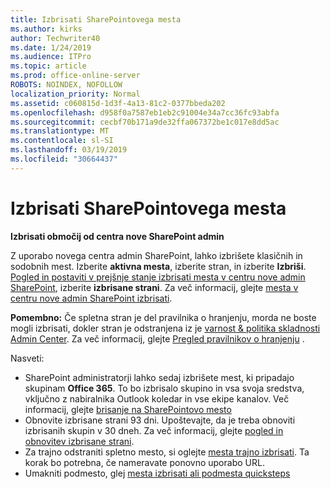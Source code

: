 ```yaml
---
title: Izbrisati SharePointovega mesta
ms.author: kirks
author: Techwriter40
ms.date: 1/24/2019
ms.audience: ITPro
ms.topic: article
ms.prod: office-online-server
ROBOTS: NOINDEX, NOFOLLOW
localization_priority: Normal
ms.assetid: c060815d-1d3f-4a13-81c2-0377bbeda202
ms.openlocfilehash: d958f0a7587eb1eb2c91004e34a7cc36fc93abfa
ms.sourcegitcommit: cecbf70b171a9de32ffa067372be1c017e8dd5ac
ms.translationtype: MT
ms.contentlocale: sl-SI
ms.lasthandoff: 03/19/2019
ms.locfileid: "30664437"
---
```

# <a name="delete-a-sharepoint-site"></a>Izbrisati SharePointovega mesta
 **Izbrisati območij od centra nove SharePoint admin**
  
Z uporabo novega centra admin SharePoint, lahko izbrišete klasičnih in sodobnih mest. Izberite **aktivna mesta**, izberite stran, in izberite **Izbriši**. [Pogled in postaviti v prejšnje stanje izbrisati mesta v centru nove admin SharePoint](https://docs.microsoft.com/sharepoint/view-and-restore-deleted-sites-in-new-admin-center), izberite **izbrisane strani**. Za več informacij, glejte [mesta v centru nove admin SharePoint izbrisati](https://docs.microsoft.com/en-us/sharepoint/delete-site-collection#delete-a-site-in-the-new-sharepoint-admin-center).
  
**Pomembno:** Če spletna stran je del pravilnika o hranjenju, morda ne boste mogli izbrisati, dokler stran je odstranjena iz je [varnost &amp; politika skladnosti Admin Center](https://protection.office.com/?rfr=AdminCenter#/homepage). Za več informacij, glejte [Pregled pravilnikov o hranjenju](https://docs.microsoft.com/office365/securitycompliance/retention-policies#content-in-onedrive-accounts-and-sharepoint-sites) . 
  
Nasveti:
- SharePoint administratorji lahko sedaj izbrišete mest, ki pripadajo skupinam **Office 365**. To bo izbrisalo skupino in vsa svoja sredstva, vključno z nabiralnika Outlook koledar in vse ekipe kanalov. Več informacij, glejte [brisanje na SharePointovo mesto](https://docs.microsoft.com/sharepoint/manage-sites-in-new-admin-center#delete-a-site)
- Obnovite izbrisane strani 93 dni. Upoštevajte, da je treba obnoviti izbrisanih skupin v 30 dneh. Za več informacij, glejte [pogled in obnovitev izbrisane strani](https://docs.microsoft.com/sharepoint/view-and-restore-deleted-sites-in-new-admin-center).
- Za trajno odstraniti spletno mesto, si oglejte [mesta trajno izbrisati](https://docs.microsoft.com/en-us/sharepoint/delete-site-collection#permanently-delete-a-site). Ta korak bo potrebna, če nameravate ponovno uporabo URL. 
- Umakniti podmesto, glej [mesta izbrisati ali podmesta quicksteps](https://support.office.com/en-us/article/Delete-a-SharePoint-site-or-subsite-bc37b743-0cef-475e-9a8c-8fc4d40179fb#__bkmkshortcut)
  